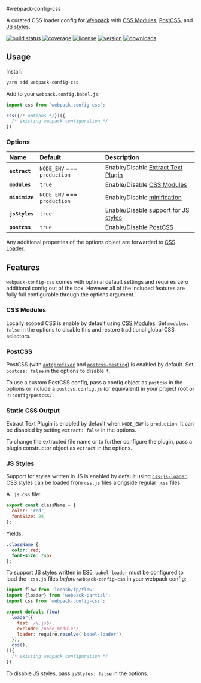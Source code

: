 #webpack-config-css

A curated CSS loader config for [Webpack] with [CSS Modules], [PostCSS], and [JS styles]. 

[![build status](http://img.shields.io/travis/webpack-config/webpack-config-css/master.svg?style=flat)](https://travis-ci.org/webpack-config/webpack-config-css)
[![coverage](http://img.shields.io/coveralls/webpack-config/webpack-config-css/master.svg?style=flat)](https://coveralls.io/github/webpack-config/webpack-config-css?branch=master)
[![license](http://img.shields.io/npm/l/webpack-config-css.svg?style=flat)](https://www.npmjs.com/package/webpack-config-css)
[![version](http://img.shields.io/npm/v/webpack-config-css.svg?style=flat)](https://www.npmjs.com/package/webpack-config-css)
[![downloads](http://img.shields.io/npm/dm/webpack-config-css.svg?style=flat)](https://www.npmjs.com/package/webpack-config-css)

## Usage

Install:

```sh
yarn add webpack-config-css
```

Add to your `webpack.config.babel.js`:

```js
import css from `webpack-config-css`;

css({/* options */})({
  /* existing webpack configuration */
})
```

### Options

|Name|Default|Description|
|:---|:------|:----------|
|**`extract`**|`NODE_ENV` === `production`|Enable/Disable [Extract Text Plugin]|
|**`modules`**|`true`|Enable/Disable [CSS Modules]|
|**`minimize`**|`NODE_ENV` === `production`|Enable/Disable [minification]|
|**`jsStyles`**|`true`|Enable/Disable support for [JS styles]|
|**`postcss`**|`true`|Enable/Disable [PostCSS]|

Any additional properties of the options object are forwarded to [CSS Loader].

## Features

`webpack-config-css` comes with optimal default settings and requires zero additional config out of the box. However all of the included features are fully full configurable through the options argument.

### CSS Modules

Locally scoped CSS is enable by default using [CSS Modules]. Set `modules: false` in the options to disable this and restore traditional global CSS selectors.

### PostCSS

PostCSS (with [`autoprefixer`] and [`postcss-nesting`]) is enabled by default. Set `postcss: false` in the options to disable it.

To use a custom PostCSS config, pass a config object as `postcss` in the options or include a `postcss.config.js` (or equivalent) in your project root or in `config/postcss/`.

### Static CSS Output

Extract Text Plugin is enabled by default when `NODE_ENV` is `production`. It can be disabled by setting `extract: false` in the options.

To change the extracted file name or to further configure the plugin, pass a plugin constructor object as `extract` in the options.

### JS Styles

Support for styles written in JS is enabled by default using [`css-js-loader`]. CSS styles can be loaded from `css.js` files alongside regular `.css` files. 

A `.js.css` file:

```js
export const className = {
  color: 'red',
  fontSize: 24,
};
```

Yields:

```css
.className {
  color: red;
  font-size: 24px;
};
```

To support JS styles written in ES6, [`babel-loader`] must be configured to load the `.css.js` files _before_ `webpack-config-css` in your webpack config:

```js
import flow from 'lodash/fp/flow'
import {loader} from 'webpack-partial';
import css from `webpack-config-css`;

export default flow(
  loader({
    test: /\.js$/,
    exclude: /node_modules/,
    loader: require.resolve('babel-loader'),
  }),
  css(),
)({
  /* existing webpack configuration */
})
```

To disable JS styles, pass `jsStyles: false` in the options.

[webpack]: https://webpack.github.io
[Extract Text Plugin]: https://github.com/webpack-contrib/extract-text-webpack-plugin
[CSS Loader]: https://github.com/webpack-contrib/css-loader
[JS styles]: https://github.com/10xjs/css-js-loader
[CSS Modules]: https://github.com/webpack-contrib/css-loader#css-modules
[minification]: https://github.com/webpack-contrib/css-loader#minification
[PostCSS]: https://github.com/postcss/postcss
[`css-js-loader`]: https://github.com/10xjs/css-js-loader
[`autoprefixer`]: https://github.com/postcss/autoprefixer
[`postcss-nesting`]: https://github.com/jonathantneal/postcss-nesting
[`babel-loader`]: https://github.com/babel/babel-loader
